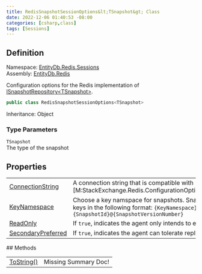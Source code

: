 ```yaml
---
title: RedisSnapshotSessionOptions&lt;TSnapshot&gt; Class
date: 2022-12-06 01:40:53 -08:00
categories: [csharp,class]
tags: [Sessions]
---
```


## Definition
Namespace: <a href='/posts/csharp.namespace.entitydb.redis.sessions/'>EntityDb.Redis.Sessions</a><br />
Assembly: <a href='/posts/csharp.assembly.entitydb.redis/'>EntityDb.Redis</a><br />

Configuration options for the Redis implementation of <a href='/posts/csharp.interface.entitydb.abstractions.snapshots.isnapshotrepository-1/'>ISnapshotRepository&lt;TSnapshot&gt;</a>.

```cs
public class RedisSnapshotSessionOptions<TSnapshot>
```
Inheritance: Object
### Type Parameters
`TSnapshot`<br />The type of the snapshot
## Properties
<table><tr><td><!--/posts/csharp.notimplemented.entitydb.redis.sessions.redissnapshotsessionoptions-1.connectionstring/--><a href='#'>ConnectionString</a></td><td>
A connection string that is compatible with [M:StackExchange.Redis.ConfigurationOptions.Parse(System.String)]</td></tr><tr><td><!--/posts/csharp.notimplemented.entitydb.redis.sessions.redissnapshotsessionoptions-1.keynamespace/--><a href='#'>KeyNamespace</a></td><td>
Choose a key namspace for snapshots. Snapshots are stored with keys in the following format:
<code class='language-plaintext highlighter-rouge'>{KeyNamespace}#{SnapshotId}@{SnapshotVersionNumber}</code></td></tr><tr><td><!--/posts/csharp.notimplemented.entitydb.redis.sessions.redissnapshotsessionoptions-1.readonly/--><a href='#'>ReadOnly</a></td><td>
If <code class='language-plaintext highlighter-rouge'>true</code>, indicates the agent only intends to execute queries.
</td></tr><tr><td><!--/posts/csharp.notimplemented.entitydb.redis.sessions.redissnapshotsessionoptions-1.secondarypreferred/--><a href='#'>SecondaryPreferred</a></td><td>
If <code class='language-plaintext highlighter-rouge'>true</code>, indicates the agent can tolerate replication lag for queries.
</td></tr></table>
## Methods
<table><tr><td><!--/posts/csharp.notimplemented.entitydb.redis.sessions.redissnapshotsessionoptions-1.tostring/--><a href='#'>ToString()</a></td><td>Missing Summary Doc!</td></tr></table>
